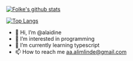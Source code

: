 [![Folke's github stats](https://github-readme-stats.vercel.app/api?username=alaidine&count_private=true&show_icons=true)](https://github.com/alaidine)

[![Top Langs](https://github-readme-stats.vercel.app/api/top-langs/?username=alaidine&hide=php)](https://github.com/alaidine)


- 👋 Hi, I’m @alaidine
- 👀 I’m interested in programming
- 🌱 I’m currently learning typescript
- 📫 How to reach me aa.alimlinde@gmail.com

<!---
alaidine/alaidine is a ✨ special ✨ repository because its `README.md` (this file) appears on your GitHub profile.
You can click the Preview link to take a look at your changes.
--->
